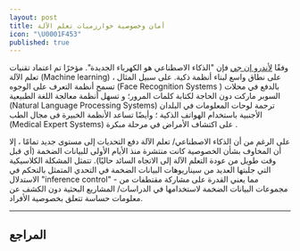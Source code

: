 ```yaml
---
layout: post
title: أمان وخصوصية خوارزميات تعلم الآلة
icon: "\U0001F453"
published: true
---
```


وفقًا [لأندرو إن جي](https://en.wikipedia.org/wiki/Andrew_Ng)  فإن "الذكاء الاصطناعي هو الكهرباء الجديدة". مؤخرًا تم اعتماد تقنيات تعلم الآلة (Machine learning) على نطاق واسع لبناء أنظمة ذكية. على سبيل المثال ، تسمح أنظمة التعرف على الوجوه (Face Recognition Systems ) بالدفع في محلات السوبر ماركت دون الحاجة لكتابة كلمات المرور؛ و تسهل أنظمة معالجة اللغة الطبيعية (Natural Language Processing Systems) ترجمة لوحات المعلومات في البلدان الأجنبية باستخدام الهواتف الذكية ؛ وأيضًا تساعد الأنظمة الخبيرة فى مجال الطب (Medical Expert Systems) على اكتشاف الأمراض في مرحلة مبكرة . 

على الرغم من أن الذكاء الاصطناعي/ تعلم الآلة دفع التحديات إلى مستوى جديد تمامًا ، إلا أن المخاوف بشأن الخصوصية كانت منتشرة منذ الأيام الأولى للبيانات الضخمة (أي قبل وقت طويل من عودة التعلم الآلة إلى الاتجاه السائد حاليًا). تتمثل المشكلة الكلاسيكية التي جلبتها العديد من سيناريوهات البيانات الضخمة في التحدي المتمثل بالتحكم في الاستدلال "inference control" - مما يعني القدرة على مشاركة مقتطفات من مجموعات البيانات الضخمة لاستخدامها في الدراسات/ المشاريع البحثية دون الكشف عن معلومات حساسة تتعلق بخصوصية الأفراد.

---

## المراجع
